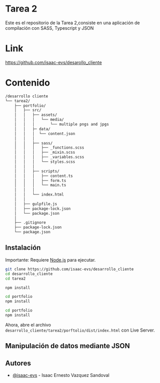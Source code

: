 
# Tarea 2

Este es el repositorio de la Tarea 2,consiste en una aplicación de compilación con SASS, Typescript y JSON

# Link

https://github.com/isaac-evs/desarollo_cliente

# Contenido 

```bash
/desarrollo cliente
└── tarea2/
    ├── portfolio/
    │   ├── src/
    │   │   ├── assets/
    │   │   │   └── media/
    │   │   │       └── multiple pngs and jpgs
    │   │   ├─ data/  
    │   │   │  └── content.json
    │   │   │
    │   │   ├── sass/
    │   │   │   ├── _functions.scss
    │   │   │   ├── _mixin.scss
    │   │   │   ├── _variables.scss
    │   │   │   └── styles.scss
    │   │   │
    │   │   ├── scripts/
    │   │   │   ├── content.ts
    │   │   │   ├── form.ts
    │   │   │   └── main.ts
    │   │   │
    │   │   └── index.html
    │   │ 
    │   ├── gulpfile.js
    │   ├── package-lock.json
    │   └── package.json
    │
    ├── .gitignore 
    ├── package-lock.json
    └── package.json  
```


## Instalación

Importante: Requiere [Node.js](https://nodejs.org/) para ejecutar.

```bash
git clone https://github.com/isaac-evs/desarrollo_cliente
cd desarrollo_cliente
cd tarea2
```

```bash
npm install
```

```bash
cd portfolio
npm install
```

```bash
cd portfolio
npm install
```

Ahora, abre el archivo `desarrollo_cliente/tarea2/porftolio/dist/index.html` con Live Server.


## Manipulación de datos mediante JSON




## Autores

- [@isaac-evs](https://www.github.com/isaac-evs) - Isaac Ernesto Vazquez Sandoval
